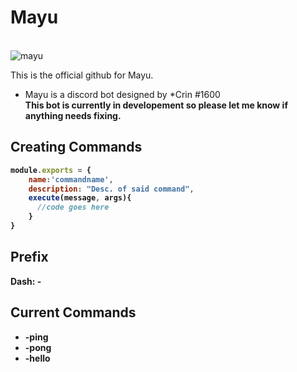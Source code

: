 # Mayu


<!--image-->
<br>![mayu](https://i.pinimg.com/564x/65/b5/67/65b56774ccf454a19c0421a710c3d8e4.jpg)


This is the official github for Mayu.

* Mayu is a discord bot designed by *Crin #1600 <br><b>
This bot is currently in developement so please let me know if anything needs fixing.

## Creating Commands
``` js
module.exports = {
    name:'commandname',
    description: "Desc. of said command",
    execute(message, args){
      //code goes here  
    }
} 
```
## Prefix
 Dash: -

## Current Commands
* -ping
* -pong
* -hello
